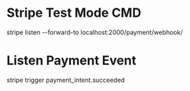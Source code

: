 # Stripe Test Mode CMD
  stripe listen --forward-to localhost:2000/payment/webhook/

# Listen Payment Event
 stripe trigger payment_intent.succeeded
